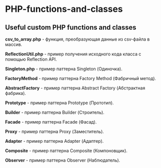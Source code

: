 # PHP-functions-and-classes
Useful custom PHP functions and classes
---
**csv_to_array.php** - функция, преобразующая данные из csv-файла в массив.

**ReflectionUtil.php** - пример получения исходного кода класса с помощью Reflection API.

**Singleton.php** - пример паттерна Singleton (Одиночка).

**FactoryMethod** - пример паттерна Factory Method (Фабричный метод).

**AbstractFactory** - пример паттерна Abstract Factory (Абстрактная фабрика).

**Prototype** - пример паттерна Prototype (Прототип).

**Builder** - пример паттерна Builder (Строитель).

**Facade** - пример паттерна Facade (Фасад).

**Proxy** - пример паттерна Proxy (Заместитель).

**Adapter** - пример паттерна Adapter (Адаптер).

**Composite** - пример паттерна Composite (Компоновщик).

**Observer** - пример паттерна Observer (Наблюдатель).
